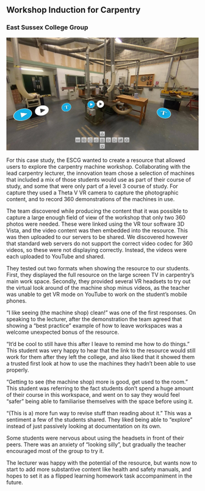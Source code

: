 ## Workshop Induction for Carpentry 
### East Sussex College Group

[![Workshop Induction for Carpentry](/images/case-studies/carpentry.jpg "Workshop Induction for Carpentry")](/)

For this case study, the ESCG wanted to create a resource that allowed users to explore the carpentry machine workshop. Collaborating with the lead carpentry lecturer, the innovation team chose a selection of machines that included a mix of those students would use as part of their course of study, and some that were only part of a level 3 course of study. For capture they used a Theta V VR camera to capture the photographic content, and to record 360 demonstrations of the machines in use.

The team discovered while producing the content that it was possible to capture a large enough field of view of the workshop that only two 360 photos were needed. These were linked using the VR tour software 3D Vista, and the video content was then embedded into the resource. This was then uploaded to our servers to be shared. We discovered however that standard web servers do not support the correct video codec for 360 videos, so these were not displaying correctly. Instead, the videos were each uploaded to YouTube and shared.

They tested out two formats when showing the resource to our students. First, they displayed the full resource on the large screen TV in carpentry’s main work space. Secondly, they provided several VR headsets to try out the virtual look around of the machine shop minus videos, as the teacher was unable to get VR mode on YouTube to work on the student’s mobile phones.

“I like seeing (the machine shop) clean!” was one of the first responses. On speaking to the lecturer, after the demonstration the team agreed that showing a “best practice” example of how to leave workspaces was a welcome unexpected bonus of the resource.

“It’d be cool to still have this after I leave to remind me how to do things.” This student was very happy to hear that the link to the resource would still work for them after they left the college, and also liked that it showed them a trusted first look at how to use the machines they hadn’t been able to use properly.

“Getting to see (the machine shop) more is good, get used to the room.” This student was referring to the fact students don’t spend a huge amount of their course in this workspace, and went on to say they would feel “safer” being able to familiarise themselves with the space before using it.

“(This is a) more fun way to revise stuff than reading about it.” This was a sentiment a few of the students shared. They liked being able to “explore” instead of just passively looking at documentation on its own.

Some students were nervous about using the headsets in front of their peers. There was an anxiety of “looking silly”, but gradually the teacher encouraged most of the group to try it.

The lecturer was happy with the potential of the resource, but wants now to start to add more substantive content like health and safety manuals, and hopes to set it as a flipped learning homework task accompaniment in the future.